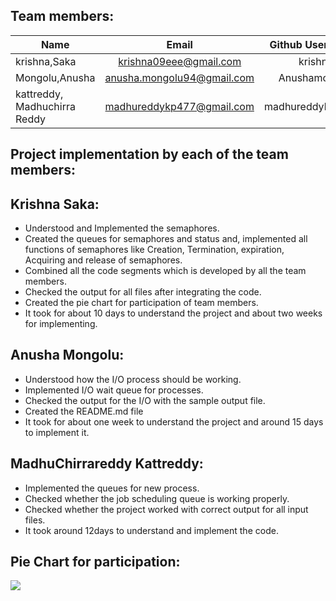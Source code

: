 
Team members:
------------

| Name                           | Email                      | Github Username  |
| ------------------------------ |:---------------:           | ----------------:|
|  krishna,Saka                | krishna09eee@gmail.com | krishnasaka    |
|  Mongolu,Anusha                  | anusha.mongolu94@gmail.com     | Anushamongolu      |
|  kattreddy, Madhuchirra Reddy  | madhureddykp477@gmail.com  | madhureddykp477  |



Project implementation by each of the team members:
---------------------------------------------------

Krishna Saka:
------------

- Understood and Implemented the semaphores.
- Created the queues for semaphores and status and, implemented all functions of semaphores like Creation, Termination, expiration,     Acquiring and release of semaphores.
- Combined all the code segments which is developed by all the team members.
- Checked the output for all files after integrating the code.
- Created the pie chart for participation of team members.
- It took for about 10 days to understand the project and about two weeks for implementing.

Anusha Mongolu:
---------------

-	Understood how the I/O process should be working.
-	Implemented I/O wait queue for processes.
-	Checked the output for the I/O with the sample output file.
-	Created the README.md file
-	It took for about one week to understand the project and around 15 days to implement it.

MadhuChirrareddy Kattreddy:
---------------------------


-	Implemented the queues for new process.
-	Checked whether the job scheduling queue is working properly.
-	Checked whether the project worked with correct output for all input files.
-	It took around 12days to understand and implement the code.


Pie Chart for participation:
---------------------------

![](https://github.com/Anushamongolu/5143-201-OpSys-mongolu/blob/master/assignments/Cpu_Scheduling/krishna%201.jpg)


